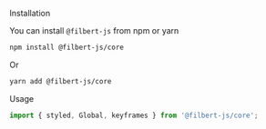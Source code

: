 Installation

You can install `@filbert-js` from npm or yarn

```sh
npm install @filbert-js/core
```

Or

```sh
yarn add @filbert-js/core
```

Usage

```js editor=static
import { styled, Global, keyframes } from '@filbert-js/core';
```
